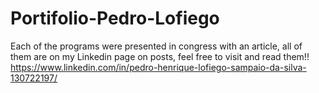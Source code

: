 # Portifolio-Pedro-Lofiego
Each of the programs were presented in congress with an article, all of them are on my Linkedin page on posts, feel free to visit and read them!!
https://www.linkedin.com/in/pedro-henrique-lofiego-sampaio-da-silva-130722197/
